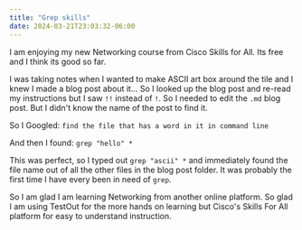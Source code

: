 ```yaml
---
title: "Grep skills"
date: 2024-03-21T23:03:32-06:00
---
```


I am enjoying my new Networking course from Cisco Skills for All. Its free and I think its good so far.

I was taking notes when I wanted to make ASCII art box around the tile and I knew I made a blog post about it... So I looked up the blog post and re-read my instructions but I saw `!!` instead of `!`. So I needed to edit the `.md` blog post. But I didn't know the name of the post to find it.

So I Googled: `find the file that has a word in it in command line`

And then I found: `grep "hello" *` 

This was perfect, so I typed out `grep "ascii" *` and immediately found the file name out of all the other files in the blog post folder. It was probably the first time I have every been in need of `grep`.

So I am glad I am learning Networking from another online platform. So glad I am using TestOut for the more hands on learning but Cisco's Skills For All platform for easy to understand instruction.


